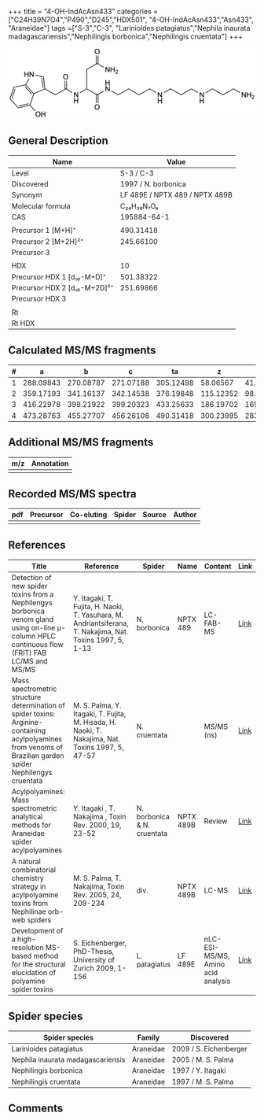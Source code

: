 +++
title = "4-OH-IndAcAsn433"
categories = ["C24H39N7O4","P490","D245","HDX501",
"4-OH-IndAcAsn433","Asn433",
"Araneidae"]
tags =["S-3","C-3",
"Larinioides patagiatus","Nephila inaurata madagascariensis","Nephilingis borbonica","Nephilingis cruentata"]
+++

![](/img/4-OH-IndAcAsn433.png)

## General Description

| Name                         | Value                          |
|------------------------------|--------------------------------|
| Level                        | S-3 / C-3                             |
| Discovered                   | 1997 / N. borbonica            |
| Synonym                      | LF 489E / NPTX 489 / NPTX 489B |
| Molecular formula            | C₂₄H₃₉N₇O₄                     |
| CAS                          | 195884-64-1                    |
|                              |                                |
| Precursor 1 [M+H]⁺           | 490.31418                      |
| Precursor 2 [M+2H]²⁺         | 245.66100                      |
| Precursor 3                  |                                |
|                              |                                |
| HDX                          | 10                             |
| Precursor HDX 1 [d₁₀-M+D]⁺   | 501.38322                      |
| Precursor HDX 2 [d₁₀-M+2D]²⁺ | 251.69866                      |
| Precursor HDX 3              |                                |
|                              |                                |
| Rt                           |                                |
| Rt HDX                       |                                |

## Calculated MS/MS fragments

| # | a         | b         | c         | ta        | z         | y         | tz        |
|---|-----------|-----------|-----------|-----------|-----------|-----------|-----------|
| 1 | 288.09843 | 270.08787 | 271.07188 | 305.12498 | 58.06567  | 41.03912  | 75.09222  |
| 2 | 359.17193 | 341.16137 | 342.14538 | 376.19848 | 115.12352 | 98.09697  | 132.15007 |
| 3 | 416.22978 | 398.21922 | 399.20323 | 433.25633 | 186.19702 | 169.17047 | 203.22357 |
| 4 | 473.28763 | 455.27707 | 456.26108 | 490.31418 | 300.23995 | 283.21340 | 317.26650 |

## Additional MS/MS fragments

| m/z       | Annotation |
|-----------|------------|
|           |            |

## Recorded MS/MS spectra
| pdf | Precursor | Co-eluting | Spider | Source | Author |
|-----|-----------|------------|--------|--------|--------|
|     |           |            |        |        |        |

## References

| Title                                                                                                                                                        | Reference                                                                                                 | Spider                      | Name      | Content                            | Link                                                                                                               |
|--------------------------------------------------------------------------------------------------------------------------------------------------------------|-----------------------------------------------------------------------------------------------------------|-----------------------------|-----------|------------------------------------|--------------------------------------------------------------------------------------------------------------------|
| Detection of new spider toxins from a Nephilengys borbonica venom gland using on-line µ-column HPLC continuous flow (FRIT) FAB LC/MS and MS/MS               | Y. Itagaki, T. Fujita, H. Naoki, T. Yasuhara, M. Andriantsiferana, T. Nakajima, Nat. Toxins 1997, 5, 1-13 | N. borbonica                | NPTX 489  | LC-FAB-MS                          | [Link](https://onlinelibrary.wiley.com/doi/abs/10.1002/%28SICI%29%281997%295%3A1%3C1%3A%3AAID-NT1%3E3.0.CO%3B2-8)  |
| Mass spectrometric structure determination of spider toxins: Arginine-containing acylpolyamines from venoms of Brazilian garden spider Nephilengys cruentata | M. S. Palma, Y. Itagaki, T. Fujita, M. Hisada, H. Naoki, T. Nakajima, Nat. Toxins 1997, 5, 47-57          | N. cruentata                |           | MS/MS (ns)                         | [Link](https://onlinelibrary.wiley.com/doi/abs/10.1002/%28SICI%29%281997%295%3A2%3C47%3A%3AAID-NT1%3E3.0.CO%3B2-X) |
| Acylpolyamines: Mass spectrometric analytical methods for Araneidae spider acylpolyamines                                                                    | Y. Itagaki , T. Nakajima , Toxin Rev. 2000, 19, 23-52                                                     | N. borbonica & N. cruentata | NPTX 489B | Review                             | [Link](https://www.tandfonline.com/doi/abs/10.1081/TXR-100100314)                                                  |
| A natural combinatorial chemistry strategy in acylpolyamine toxins from Nephilinae orb-web spiders                                                           | M. S. Palma, T. Nakajima, Toxin Rev. 2005, 24, 209-234                                                    | div.                        | NPTX 489B | LC-MS                              | [Link](https://www.tandfonline.com/doi/abs/10.1081/TXR-200057857)                                                  |
| Development of a high-resolution MS-based method for the structural elucidation of polyamine spider toxins                                                   | S. Eichenberger, PhD-Thesis, University of Zurich 2009, 1-156                                             | L. patagiatus               | LF 489E   | nLC-ESI-MS/MS, Amino acid analysis | [Link](https://www.zora.uzh.ch/id/eprint/12787/1/Eichenberger.pdf)                                                 |

## Spider species

| Spider species                    | Family    | Discovered             |
|-----------------------------------|-----------|------------------------|
| Larinioides patagiatus            | Araneidae | 2009 / S. Eichenberger |
| Nephila inaurata madagascariensis | Araneidae | 2005 / M. S. Palma     |
| Nephilingis borbonica             | Araneidae | 1997 / Y. Itagaki      |
| Nephilingis cruentata             | Araneidae | 1997 / M. S. Palma     |

## Comments